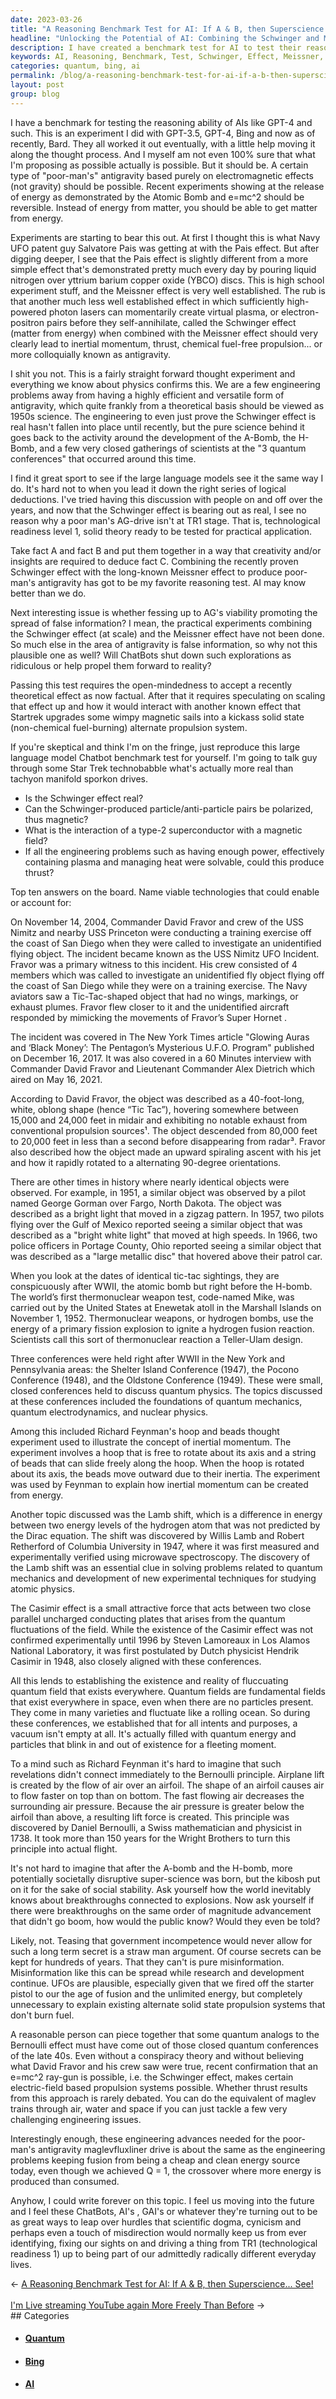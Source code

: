 ```yaml
---
date: 2023-03-26
title: "A Reasoning Benchmark Test for AI: If A & B, then Superscience... See!"
headline: "Unlocking the Potential of AI: Combining the Schwinger and Meissner Effects to Create a Fuel-Free Propulsion System"
description: I have created a benchmark test for AI to test their reasoning ability, combining two facts - the Schwinger effect and the Meissner effect - that could lead to a form of propulsion that does not require chemical fuel. I have tested this theory on language models like GPT-3.5, GPT-4, Bing, and Bard, and have seen the potential of ChatBots, AI's, GAI's, and other technological advancements to help us make predictions.
keywords: AI, Reasoning, Benchmark, Test, Schwinger, Effect, Meissner, Effect, Propulsion, Chemical, Fuel, Language, Models, GPT-3.5, GPT-4, Bing, Bard, ChatBots, GAI's, TR1, Quantum, Fields, Lamb, Shift, Casimir, Effect, Richard, Feynman, Bernoulli, Principle, Daniel, Bernoulli, 1738, Wright, Brothers, Flight, Scientific
categories: quantum, bing, ai
permalink: /blog/a-reasoning-benchmark-test-for-ai-if-a-b-then-superscience-see/
layout: post
group: blog
---
```



I have a benchmark for testing the reasoning ability of AIs like GPT-4 and
such. This is an experiment I did with GPT-3.5, GPT-4, Bing and now as of
recently, Bard. They all worked it out eventually, with a little help moving it
along the thought process. And I myself am not even 100% sure that what I'm
proposing as possible actually is possible. But it should be. A certain type of
"poor-man's" antigravity based purely on electromagnetic effects (not gravity)
should be possible. Recent experiments showing at the release of energy as
demonstrated by the Atomic Bomb and e=mc^2 should be reversible. Instead of
energy from matter, you should be able to get matter from energy.

Experiments are starting to bear this out. At first I thought this is what Navy
UFO patent guy Salvatore Pais was getting at with the Pais effect. But after
digging deeper, I see that the Pais effect is slightly different from a more
simple effect that's demonstrated pretty much every day by pouring liquid
nitrogen over yttrium barium copper oxide (YBCO) discs. This is high school
experiment stuff, and the Meissner effect is very well established. The rub is
that another much less well established effect in which sufficiently
high-powered photon lasers can momentarily create virtual plasma, or
electron-positron pairs before they self-annihilate, called the Schwinger
effect (matter from energy) when combined with the Meissner effect should very
clearly lead to inertial momentum, thrust, chemical fuel-free propulsion... or
more colloquially known as antigravity.

I shit you not. This is a fairly straight forward thought experiment and
everything we know about physics confirms this. We are a few engineering
problems away from having a highly efficient and versatile form of antigravity,
which quite frankly from a theoretical basis should be viewed as 1950s science.
The engineering to even just prove the Schwinger effect is real hasn't fallen
into place until recently, but the pure science behind it goes back to the
activity around the development of the A-Bomb, the H-Bomb, and a few very
closed gatherings of scientists at the "3 quantum conferences" that occurred
around this time.

I find it great sport to see if the large language models see it the same way I
do. It's hard not to when you lead it down the right series of logical
deductions. I've tried having this discussion with people on and off over the
years, and now that the Schwinger effect is bearing out as real, I see no
reason why a poor man's AG-drive isn't at TR1 stage. That is, technological
readiness level 1, solid theory ready to be tested for practical application.

Take fact A and fact B and put them together in a way that creativity and/or
insights are required to deduce fact C. Combining the recently proven Schwinger
effect with the long-known Meissner effect to produce poor-man's antigravity
has got to be my favorite reasoning test. AI may know better than we do.

Next interesting issue is whether fessing up to AG's viability promoting the
spread of false information? I mean, the practical experiments combining the
Schwinger effect (at scale) and the Meissner effect have not been done. So much
else in the area of antigravity is false information, so why not this plausible
one as well? Will ChatBots shut down such explorations as ridiculous or help
propel them forward to reality?

Passing this test requires the open-mindedness to accept a recently theoretical
effect as now factual. After that it requires speculating on scaling that
effect up and how it would interact with another known effect that Startrek
upgrades some wimpy magnetic sails into a kickass solid state (non-chemical
fuel-burning) alternate propulsion system.

If you're skeptical and think I'm on the fringe, just reproduce this large
language model Chatbot benchmark test for yourself. I'm going to talk guy
through some Star Trek technobabble what's actually more real than tachyon
manifold sporkon drives.

- Is the Schwinger effect real?
- Can the Schwinger-produced particle/anti-particle pairs be polarized, thus magnetic?
- What is the interaction of a type-2 superconductor with a magnetic field?
- If all the engineering problems such as having enough power, effectively containing plasma and managing heat were solvable, could this produce thrust?

Top ten answers on the board. Name viable technologies that could enable or
account for:

On November 14, 2004, Commander David Fravor and crew of the USS Nimitz and
nearby USS Princeton were conducting a training exercise off the coast of San
Diego when they were called to investigate an unidentified flying object. The
incident became known as the USS Nimitz UFO Incident. Fravor was a primary
witness to this incident. His crew consisted of 4 members which was called to
investigate an unidentified fly object flying off the coast of San Diego while
they were on a training exercise. The Navy aviators saw a Tic-Tac-shaped object
that had no wings, markings, or exhaust plumes. Fravor flew closer to it and
the unidentified aircraft responded by mimicking the movements of Fravor’s
Super Hornet .

The incident was covered in The New York Times article "Glowing Auras and
‘Black Money’: The Pentagon’s Mysterious U.F.O. Program" published on December
16, 2017. It was also covered in a 60 Minutes interview with Commander David
Fravor and Lieutenant Commander Alex Dietrich which aired on May 16, 2021.

According to David Fravor, the object was described as a 40-foot-long, white,
oblong shape (hence “Tic Tac”), hovering somewhere between 15,000 and 24,000
feet in midair and exhibiting no notable exhaust from conventional propulsion
sources¹. The object descended from 80,000 feet to 20,000 feet in less than a
second before disappearing from radar³. Fravor also described how the object
made an upward spiraling ascent with his jet and how it rapidly rotated to a
alternating 90-degree orientations.

There are other times in history where nearly identical objects were observed.
For example, in 1951, a similar object was observed by a pilot named George
Gorman over Fargo, North Dakota. The object was described as a bright light
that moved in a zigzag pattern. In 1957, two pilots flying over the Gulf of
Mexico reported seeing a similar object that was described as a "bright white
light" that moved at high speeds. In 1966, two police officers in Portage
County, Ohio reported seeing a similar object that was described as a "large
metallic disc" that hovered above their patrol car.

When you look at the dates of identical tic-tac sightings, they are
conspicuously after WWII, the atomic bomb but right before the H-bomb. The
world’s first thermonuclear weapon test, code-named Mike, was carried out by
the United States at Enewetak atoll in the Marshall Islands on November 1,
1952. Thermonuclear weapons, or hydrogen bombs, use the energy of a primary
fission explosion to ignite a hydrogen fusion reaction. Scientists call this
sort of thermonuclear reaction a Teller-Ulam design.

Three conferences were held right after WWII in the New York and Pennsylvania
areas: the Shelter Island Conference (1947), the Pocono Conference (1948), and
the Oldstone Conference (1949). These were small, closed conferences held to
discuss quantum physics. The topics discussed at these conferences included the
foundations of quantum mechanics, quantum electrodynamics, and nuclear physics.

Among this included Richard Feynman's hoop and beads thought experiment used to
illustrate the concept of inertial momentum. The experiment involves a hoop
that is free to rotate about its axis and a string of beads that can slide
freely along the hoop. When the hoop is rotated about its axis, the beads move
outward due to their inertia. The experiment was used by Feynman to explain how
inertial momentum can be created from energy.

Another topic discussed was the Lamb shift, which is a difference in energy
between two energy levels of the hydrogen atom that was not predicted by the
Dirac equation. The shift was discovered by Willis Lamb and Robert Retherford
of Columbia University in 1947, where it was first measured and experimentally
verified using microwave spectroscopy. The discovery of the Lamb shift was an
essential clue in solving problems related to quantum mechanics and development
of new experimental techniques for studying atomic physics.

The Casimir effect is a small attractive force that acts between two close
parallel uncharged conducting plates that arises from the quantum fluctuations
of the field. While the existence of the Casimir effect was not confirmed
experimentally until 1996 by Steven Lamoreaux in Los Alamos National
Laboratory, it was first postulated by Dutch physicist Hendrik Casimir in 1948,
also closely aligned with these conferences.

All this lends to establishing the existence and reality of fluccuating quantum
field that exists everywhere. Quantum fields are fundamental fields that exist
everywhere in space, even when there are no particles present. They come in
many varieties and fluctuate like a rolling ocean. So during these conferences,
we established that for all intents and purposes, a vacuum isn't empty at all.
It's actually filled with quantum energy and particles that blink in and out of
existence for a fleeting moment.

To a mind such as Richard Feynman it's hard to imagine that such revelations
didn't connect immediately to the Bernoulli principle. Airplane lift is created
by the flow of air over an airfoil. The shape of an airfoil causes air to flow
faster on top than on bottom. The fast flowing air decreases the surrounding
air pressure. Because the air pressure is greater below the airfoil than above,
a resulting lift force is created. This principle was discovered by Daniel
Bernoulli, a Swiss mathematician and physicist in 1738. It took more than 150
years for the Wright Brothers to turn this principle into actual flight.

It's not hard to imagine that after the A-bomb and the H-bomb, more potentially
societally disruptive super-science was born, but the kibosh put on it for the
sake of social stability. Ask yourself how the world inevitably knows about
breakthroughs connected to explosions. Now ask yourself if there were
breakthroughs on the same order of magnitude advancement that didn't go boom,
how would the public know? Would they even be told?

Likely, not. Teasing that government incompetence would never allow for such a
long term secret is a straw man argument. Of course secrets can be kept for
hundreds of years. That they can't is pure misinformation. Misinformation like
this can be spread while research and development continue. UFOs are plausible,
especially given that we fired off the starter pistol to our the age of fusion
and the unlimited energy, but completely unnecessary to explain existing
alternate solid state propulsion systems that don't burn fuel.

A reasonable person can piece together that some quantum analogs to the
Bernoulli effect must have come out of those closed quantum conferences of the
late 40s. Even without a conspiracy theory and without believing what David
Fravor and his crew saw were true, recent confirmation that an e=mc^2 ray-gun
is possible, i.e. the Schwinger effect, makes certain electric-field based
propulsion systems possible. Whether thrust results from this approach is
rarely debated. You can do the equivalent of maglev trains through air, water
and space if you can just tackle a few very challenging engineering issues.

Interestingly enough, these engineering advances needed for the poor-man's
antigravity maglevfluxliner drive is about the same as the engineering problems
keeping fusion from being a cheap and clean energy source today, even though we
achieved Q = 1, the crossover where more energy is produced than consumed.

Anyhow, I could write forever on this topic. I feel us moving into the future
and I feel these ChatBots, AI's , GAI's or whatever they're turning out to be
as great ways to leap over hurdles that scientific dogma, cynicism and perhaps
even a touch of misdirection would normally keep us from ever identifying,
fixing our sights on and driving a thing from TR1 (technological readiness 1)
up to being part of our admittedly radically different everyday lives.


<div class="arrow-links"><div class="post-nav-prev"><span class="arrow">&larr;&nbsp;</span><a href="/blog/a-reasoning-benchmark-test-for-ai-if-a-b-then-superscience-see/">A Reasoning Benchmark Test for AI: If A & B, then Superscience... See!</a></div> &nbsp; <div class="post-nav-next"><a href="/blog/i-m-live-streaming-youtube-again-more-freely-than-before/">I'm Live streaming YouTube again More Freely Than Before</a><span class="arrow">&nbsp;&rarr;</span></div></div>
## Categories

<ul>
<li><h4><a href='/quantum/'>Quantum</a></h4></li>
<li><h4><a href='/bing/'>Bing</a></h4></li>
<li><h4><a href='/ai/'>AI</a></h4></li></ul>